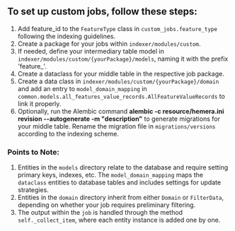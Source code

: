 ## To set up custom jobs, follow these steps:

1. Add feature_id to the `FeatureType` class in `custom_jobs.feature_type` following the indexing guidelines.
2. Create a package for your jobs within `indexer/modules/custom`.
3. If needed, define your intermediary table model in `indexer/modules/custom/{yourPackage}/models`, naming it with the
   prefix 'feature_'.
4. Create a dataclass for your middle table in the respective job package.
5. Create a data class in `indexer/modules/custom/{yourPackage}/domain` and add an entry to `model_domain_mapping`
   in `common.models.all_features_value_records.AllFeatureValueRecords` to link it properly.
6. Optionally, run the Alembic command **alembic -c resource/hemera.ini revision --autogenerate -m "description"** to
   generate migrations for your middle table. Rename the migration file in `migrations/versions` according to the
   indexing
   scheme.

### Points to Note:

1. Entities in the `models` directory relate to the database and require setting primary keys, indexes, etc.
   The `model_domain_mapping` maps the `dataclass` entities to database tables and includes settings for update
   strategies.
2. Entities in the `domain` directory inherit from either `Domain` or `FilterData`, depending on whether your job
   requires preliminary filtering.
3. The output within the `job` is handled through the method `self._collect_item`, where each entity instance is added
   one by one.
